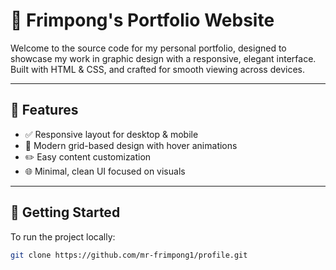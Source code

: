 # 🎨 Frimpong's Portfolio Website

Welcome to the source code for my personal portfolio, designed to showcase my work in graphic design with a responsive, elegant interface. Built with HTML & CSS, and crafted for smooth viewing across devices.

---

## 🔧 Features

- ✅ Responsive layout for desktop & mobile  
- 🎯 Modern grid-based design with hover animations  
- ✏️ Easy content customization  
- 🌐 Minimal, clean UI focused on visuals  

---

## 🚀 Getting Started

To run the project locally:

```bash
git clone https://github.com/mr-frimpong1/profile.git

